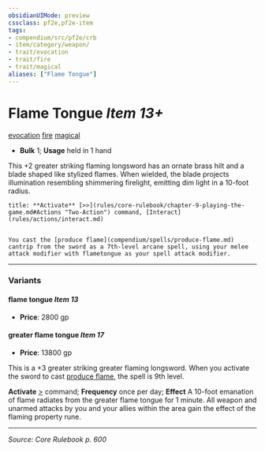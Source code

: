 ```yaml
---
obsidianUIMode: preview
cssclass: pf2e,pf2e-item
tags:
- compendium/src/pf2e/crb
- item/category/weapon/
- trait/evocation
- trait/fire
- trait/magical
aliases: ["Flame Tongue"]
---
```

# Flame Tongue *Item 13+*  
[evocation](evocation.md "Evocation School Trait")  [fire](fire.md "Fire Energy & Element Trait")  [magical](magical.md "Magical Item Trait")  

- **Bulk** 1; **Usage** held in 1 hand

This +2 greater striking flaming longsword has an ornate brass hilt and a blade shaped like stylized flames. When wielded, the blade projects illumination resembling shimmering firelight, emitting dim light in a 10-foot radius.

```ad-embed-ability
title: **Activate** [>>](rules/core-rulebook/chapter-9-playing-the-game.md#Actions "Two-Action") command, [Interact](rules/actions/interact.md)


You cast the [produce flame](compendium/spells/produce-flame.md) cantrip from the sword as a 7th-level arcane spell, using your melee attack modifier with flametongue as your spell attack modifier.
```

---

### Variants

#### flame tongue *Item 13*

- **Price**: 2800 gp

#### greater flame tongue *Item 17*

- **Price**: 13800 gp

This is a +3 greater striking greater flaming longsword. When you activate the sword to cast [produce flame](produce-flame.md), the spell is 9th level.

**Activate** [>](chapter-9-playing-the-game.md#Actions "Single Action") command; **Frequency** once per day; **Effect** A 10-foot emanation of flame radiates from the greater flame tongue for 1 minute. All weapon and unarmed attacks by you and your allies within the area gain the effect of the flaming property rune.

---
*Source: Core Rulebook p. 600*